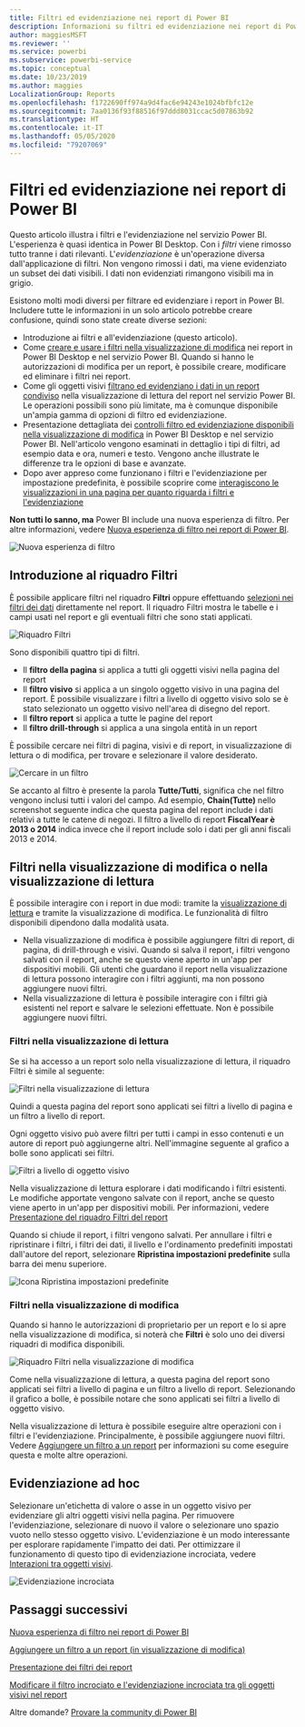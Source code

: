 ```yaml
---
title: Filtri ed evidenziazione nei report di Power BI
description: Informazioni su filtri ed evidenziazione nei report di Power BI
author: maggiesMSFT
ms.reviewer: ''
ms.service: powerbi
ms.subservice: powerbi-service
ms.topic: conceptual
ms.date: 10/23/2019
ms.author: maggies
LocalizationGroup: Reports
ms.openlocfilehash: f1722690ff974a9d4fac6e94243e1024bfbfc12e
ms.sourcegitcommit: 7aa0136f93f88516f97ddd8031ccac5d07863b92
ms.translationtype: HT
ms.contentlocale: it-IT
ms.lasthandoff: 05/05/2020
ms.locfileid: "79207069"
---
```

# <a name="filters-and-highlighting-in-power-bi-reports"></a>Filtri ed evidenziazione nei report di Power BI
 Questo articolo illustra i filtri e l'evidenziazione nel servizio Power BI. L'esperienza è quasi identica in Power BI Desktop. Con i *filtri* viene rimosso tutto tranne i dati rilevanti. L'*evidenziazione* è un'operazione diversa dall'applicazione di filtri. Non vengono rimossi i dati, ma viene evidenziato un subset dei dati visibili. I dati non evidenziati rimangono visibili ma in grigio.

Esistono molti modi diversi per filtrare ed evidenziare i report in Power BI. Includere tutte le informazioni in un solo articolo potrebbe creare confusione, quindi sono state create diverse sezioni:

* Introduzione ai filtri e all'evidenziazione (questo articolo).
* Come [creare e usare i filtri nella visualizzazione di modifica](power-bi-report-add-filter.md) nei report in Power BI Desktop e nel servizio Power BI. Quando si hanno le autorizzazioni di modifica per un report, è possibile creare, modificare ed eliminare i filtri nei report.
* Come gli oggetti visivi [filtrano ed evidenziano i dati in un report condiviso](consumer/end-user-interactions.md) nella visualizzazione di lettura del report nel servizio Power BI. Le operazioni possibili sono più limitate, ma è comunque disponibile un'ampia gamma di opzioni di filtro ed evidenziazione.  
* Presentazione dettagliata dei [controlli filtro ed evidenziazione disponibili nella visualizzazione di modifica](power-bi-report-add-filter.md) in Power BI Desktop e nel servizio Power BI. Nell'articolo vengono esaminati in dettaglio i tipi di filtri, ad esempio data e ora, numeri e testo. Vengono anche illustrate le differenze tra le opzioni di base e avanzate.
* Dopo aver appreso come funzionano i filtri e l'evidenziazione per impostazione predefinita, è possibile scoprire come [interagiscono le visualizzazioni in una pagina per quanto riguarda i filtri e l'evidenziazione](service-reports-visual-interactions.md)

**Non tutti lo sanno, ma** Power BI include una nuova esperienza di filtro. Per altre informazioni, vedere [Nuova esperienza di filtro nei report di Power BI](power-bi-report-filter.md).

![Nuova esperienza di filtro](media/power-bi-reports-filters-and-highlighting/power-bi-filter-reading.png)


## <a name="intro-to-the-filters-pane"></a>Introduzione al riquadro Filtri

È possibile applicare filtri nel riquadro **Filtri** oppure effettuando [selezioni nei filtri dei dati](visuals/power-bi-visualization-slicers.md) direttamente nel report. Il riquadro Filtri mostra le tabelle e i campi usati nel report e gli eventuali filtri che sono stati applicati. 

![Riquadro Filtri](media/power-bi-reports-filters-and-highlighting/power-bi-add-filter-reading-view.png)

Sono disponibili quattro tipi di filtri.

- Il **filtro della pagina** si applica a tutti gli oggetti visivi nella pagina del report     
- Il **filtro visivo** si applica a un singolo oggetto visivo in una pagina del report. È possibile visualizzare i filtri a livello di oggetto visivo solo se è stato selezionato un oggetto visivo nell'area di disegno del report.    
- Il **filtro report** si applica a tutte le pagine del report    
- Il **filtro drill-through** si applica a una singola entità in un report    

È possibile cercare nei filtri di pagina, visivi e di report, in visualizzazione di lettura o di modifica, per trovare e selezionare il valore desiderato. 

![Cercare in un filtro](media/power-bi-reports-filters-and-highlighting/power-bi-search-filter.png)

Se accanto al filtro è presente la parola **Tutte/Tutti**, significa che nel filtro vengono inclusi tutti i valori del campo.  Ad esempio, **Chain(Tutte)** nello screenshot seguente indica che questa pagina del report include i dati relativi a tutte le catene di negozi.  Il filtro a livello di report **FiscalYear è 2013 o 2014** indica invece che il report include solo i dati per gli anni fiscali 2013 e 2014.

## <a name="filters-in-reading-or-editing-view"></a>Filtri nella visualizzazione di modifica o nella visualizzazione di lettura
È possibile interagire con i report in due modi: tramite la [visualizzazione di lettura](consumer/end-user-reading-view.md) e tramite la visualizzazione di modifica. Le funzionalità di filtro disponibili dipendono dalla modalità usata.

* Nella visualizzazione di modifica è possibile aggiungere filtri di report, di pagina, di drill-through e visivi. Quando si salva il report, i filtri vengono salvati con il report, anche se questo viene aperto in un'app per dispositivi mobili. Gli utenti che guardano il report nella visualizzazione di lettura possono interagire con i filtri aggiunti, ma non possono aggiungere nuovi filtri.
* Nella visualizzazione di lettura è possibile interagire con i filtri già esistenti nel report e salvare le selezioni effettuate. Non è possibile aggiungere nuovi filtri.

### <a name="filters-in-reading-view"></a>Filtri nella visualizzazione di lettura
Se si ha accesso a un report solo nella visualizzazione di lettura, il riquadro Filtri è simile al seguente:

![Filtri nella visualizzazione di lettura](media/power-bi-reports-filters-and-highlighting/power-bi-filter-reading-view.png)

Quindi a questa pagina del report sono applicati sei filtri a livello di pagina e un filtro a livello di report.

Ogni oggetto visivo può avere filtri per tutti i campi in esso contenuti e un autore di report può aggiungerne altri. Nell'immagine seguente al grafico a bolle sono applicati sei filtri.

![Filtri a livello di oggetto visivo](media/power-bi-reports-filters-and-highlighting/power-bi-filter-visual-level.png)

Nella visualizzazione di lettura esplorare i dati modificando i filtri esistenti. Le modifiche apportate vengono salvate con il report, anche se questo viene aperto in un'app per dispositivi mobili. Per informazioni, vedere [Presentazione del riquadro Filtri del report](consumer/end-user-report-filter.md)

Quando si chiude il report, i filtri vengono salvati. Per annullare i filtri e ripristinare i filtri, i filtri dei dati, il livello e l'ordinamento predefiniti impostati dall'autore del report, selezionare **Ripristina impostazioni predefinite** sulla barra dei menu superiore.

![Icona Ripristina impostazioni predefinite](media/power-bi-reports-filters-and-highlighting/power-bi-reset-to-default.png)

### <a name="filters-in-editing-view"></a>Filtri nella visualizzazione di modifica
Quando si hanno le autorizzazioni di proprietario per un report e lo si apre nella visualizzazione di modifica, si noterà che **Filtri** è solo uno dei diversi riquadri di modifica disponibili.

![Riquadro Filtri nella visualizzazione di modifica](media/power-bi-reports-filters-and-highlighting/power-bi-add-filter-editing-view.png)

Come nella visualizzazione di lettura, a questa pagina del report sono applicati sei filtri a livello di pagina e un filtro a livello di report. Selezionando il grafico a bolle, è possibile notare che sono applicati sei filtri a livello di oggetto visivo.

Nella visualizzazione di lettura è possibile eseguire altre operazioni con i filtri e l'evidenziazione. Principalmente, è possibile aggiungere nuovi filtri. Vedere [Aggiungere un filtro a un report](power-bi-report-add-filter.md) per informazioni su come eseguire questa e molte altre operazioni.

## <a name="ad-hoc-highlighting"></a>Evidenziazione ad hoc
Selezionare un'etichetta di valore o asse in un oggetto visivo per evidenziare gli altri oggetti visivi nella pagina. Per rimuovere l'evidenziazione, selezionare di nuovo il valore o selezionare uno spazio vuoto nello stesso oggetto visivo. L'evidenziazione è un modo interessante per esplorare rapidamente l'impatto dei dati. Per ottimizzare il funzionamento di questo tipo di evidenziazione incrociata, vedere [Interazioni tra oggetti visivi](service-reports-visual-interactions.md).

![Evidenziazione incrociata](media/power-bi-reports-filters-and-highlighting/power-bi-adhoc-filter.gif)


## <a name="next-steps"></a>Passaggi successivi

[Nuova esperienza di filtro nei report di Power BI](power-bi-report-filter.md)

[Aggiungere un filtro a un report (in visualizzazione di modifica)](power-bi-report-add-filter.md)

[Presentazione dei filtri dei report](consumer/end-user-report-filter.md)

[Modificare il filtro incrociato e l'evidenziazione incrociata tra gli oggetti visivi nel report](consumer/end-user-interactions.md)

Altre domande? [Provare la community di Power BI](https://community.powerbi.com/)

